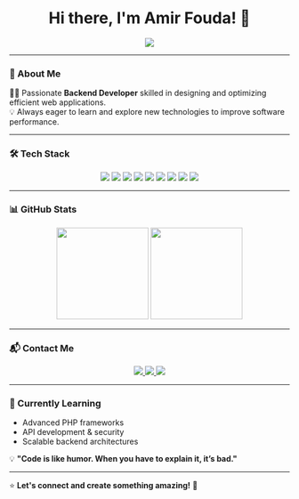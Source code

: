 <h1 align="center">Hi there, I'm Amir Fouda! 👋</h1>

<p align="center">
  <img src="https://readme-typing-svg.herokuapp.com?font=Fira+Code&pause=1000&color=36BCF7&width=435&lines=Backend+Developer;Passionate+about+Coding;Building+Scalable+Web+Apps" />
</p>

---

### 🚀 About Me  

👨‍💻 Passionate **Backend Developer** skilled in designing and optimizing efficient web applications.  
💡 Always eager to learn and explore new technologies to improve software performance.  

---

### 🛠️ Tech Stack  

<p align="center">
  <img src="https://img.shields.io/badge/HTML5-%23E34F26.svg?style=for-the-badge&logo=html5&logoColor=white" />
  <img src="https://img.shields.io/badge/CSS3-%231572B6.svg?style=for-the-badge&logo=css3&logoColor=white" />
  <img src="https://img.shields.io/badge/JavaScript-%23F7DF1E.svg?style=for-the-badge&logo=javascript&logoColor=black" />
  <img src="https://img.shields.io/badge/PHP-%23777BB4.svg?style=for-the-badge&logo=php&logoColor=white" />
  <img src="https://img.shields.io/badge/MySQL-%234479A1.svg?style=for-the-badge&logo=mysql&logoColor=white" />
  <img src="https://img.shields.io/badge/AJAX-%23000000.svg?style=for-the-badge&logo=ajax&logoColor=white" />
  <img src="https://img.shields.io/badge/Postman-%23FF6C37.svg?style=for-the-badge&logo=postman&logoColor=white" />
  <img src="https://img.shields.io/badge/Arduino-%2300979D.svg?style=for-the-badge&logo=arduino&logoColor=white" />
  <img src="https://img.shields.io/badge/C-Programming-%2300599C.svg?style=for-the-badge&logo=c&logoColor=white" />
</p>

---

### 📊 GitHub Stats  

<p align="center">
  <img src="https://github-readme-stats.vercel.app/api?username=amirfouda&show_icons=true&theme=radical" height="165" />
  <img src="https://github-readme-streak-stats.herokuapp.com/?user=amirfouda&theme=radical" height="165" />
</p>

---

### 📬 Contact Me  

<p align="center">
  <a href="mailto:amirfouda332002@gmail.com">
    <img src="https://img.shields.io/badge/Gmail-D14836?style=for-the-badge&logo=gmail&logoColor=white" />
  </a>
  <a href="https://www.linkedin.com/in/amir-fouda-a2976b238">
    <img src="https://img.shields.io/badge/LinkedIn-%230077B5.svg?style=for-the-badge&logo=linkedin&logoColor=white" />
  </a>
  <a href="https://wa.me/201050951150">
    <img src="https://img.shields.io/badge/WhatsApp-25D366?style=for-the-badge&logo=whatsapp&logoColor=white" />
  </a>
</p>

---

### 🌱 Currently Learning  
- Advanced PHP frameworks  
- API development & security  
- Scalable backend architectures  

💡 **"Code is like humor. When you have to explain it, it’s bad."**  

---

⭐ **Let's connect and create something amazing!** 🚀
